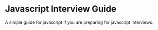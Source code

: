 # Javascript Interview Guide
A simple guide for javascript if you are preparing for javascript interviews.

